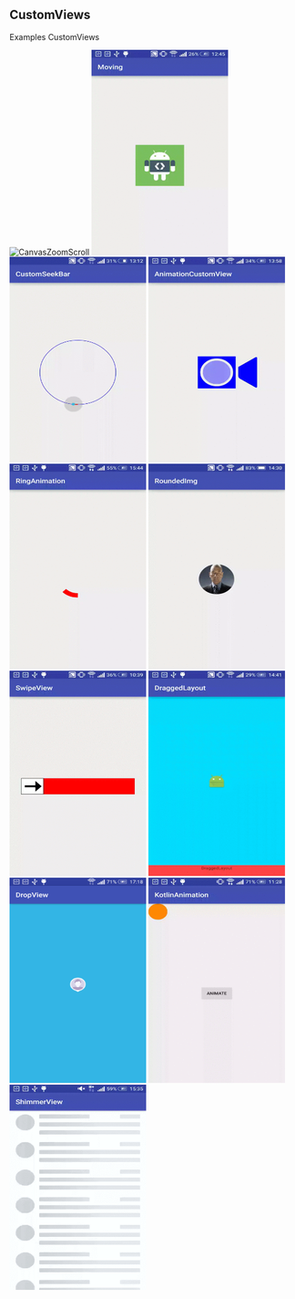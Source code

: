 ## CustomViews

Examples CustomViews

<img src="/screenshots/CanvasZoomScroll.gif" alt="CanvasZoomScroll" title="CanvasZoomScroll" width="240" height="360" />
<img src="/screenshots/Moving.gif" alt="Moving" title="Moving" width="240" height="360" />
<img src="/screenshots/CustomSeekBar.gif" alt="CustomSeekBar" title="CustomSeekBar" width="240" height="360" />
<img src="/screenshots/AnimationCustomView.gif" alt="AnimationCustomView" title="AnimationCustomView" width="240" height="360" />
<img src="/screenshots/RingAnimation.gif" alt="RingAnimation" title="RingAnimation" width="240" height="360" />
<img src="/screenshots/RoundedImg.gif" alt="RoundedImg" title="RoundedImg" width="240" height="360" />
<img src="/screenshots/SwipeView.gif" alt="SwipeView" title="SwipeView" width="240" height="360" />
<img src="/screenshots/DraggedLayout.gif" alt="DraggedLayout" title="DraggedLayout" width="240" height="360" />
<img src="/screenshots/DropView.png" alt="DropView" title="DropView" width="240" height="360" />
<img src="/screenshots/kotlin_rxjava_animation.gif" alt="KotlinRxJava" title="KotlinRxJava" width="240" height="360" />
<img src="/screenshots/ShimmerView.gif" alt="ShimmerView" title="ShimmerView" width="240" height="360" />